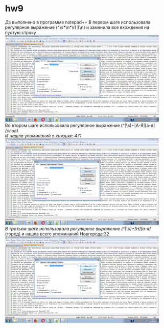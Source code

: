 # hw9
Дз выполнено в программе notepad++
В первом шаге использовала регулярное выражение (^\s*\n*\r)|(\n) и заменила все вхождения на пустую строку
![](https://github.com/katyaeffy/hw9/blob/master/%D1%86%D0%B39.png)
Во втором шаге использовала регулярное выражение (^|\s)+[А-Я][а-я]*(слав)     
И нашла упоминаний о князьях: 471
![](https://github.com/katyaeffy/hw9/blob/master/%D1%86%D0%B39-1.png)
В третьем шаге использовала регулярное выражение (^|\s)+[Н][а-я]*(город) и нашла всего упоминаний Новгорода:32
![](https://github.com/katyaeffy/hw9/blob/master/%D1%86%D0%B39-2.png)
